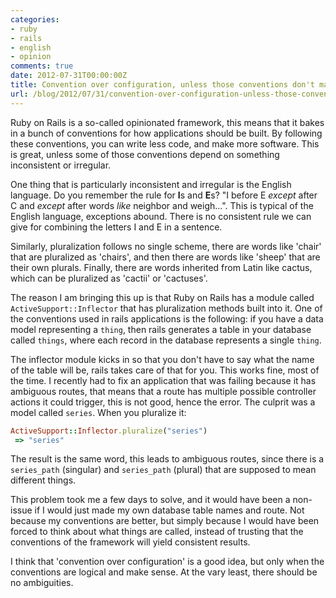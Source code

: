 ```yaml
---
categories:
- ruby
- rails
- english
- opinion
comments: true
date: 2012-07-31T00:00:00Z
title: Convention over configuration, unless those conventions don't make sense
url: /blog/2012/07/31/convention-over-configuration-unless-those-conventions-dont-make-sense/
---
```


Ruby on Rails is a so-called opinionated framework, this means that it bakes in a bunch of conventions for how applications should be built. By following these conventions, you can write less code, and make more software. This is great, unless some of those conventions depend on something inconsistent or irregular.

One thing that is particularly inconsistent and irregular is the English
language. Do you remember the rule for **I**s and **E**s? "I before E _except_
after C and _except_ after words _like_ neighbor and weigh...". This is
typical of the English language, exceptions abound. There is no
consistent rule we can give for combining the letters I and E in a
sentence.

Similarly, pluralization follows no single scheme, there are words like
'chair' that are pluralized as 'chairs', and then there are words like
'sheep' that are their own plurals. Finally, there are words inherited
from Latin like cactus, which can be pluralized as 'cactii' or
'cactuses'.

The reason I am bringing this up is that Ruby on Rails has a module
called `ActiveSupport::Inflector` that has pluralization methods built
into it. One of the conventions used in rails applications is the
following: if you have a data model representing a `thing`, then rails
generates a table in your database called `things`, where each record in
the database represents a single `thing`.

The inflector module kicks in so that you don't have to say what the
name of the table will be, rails takes care of that for you. This works
fine, most of the time. I recently had to fix an application that was
failing because it has ambiguous routes, that means that a route has
multiple possible controller actions it could trigger, this is not good,
hence the error. The culprit was a model called `series`. When you
pluralize it: 

``` ruby 
ActiveSupport::Inflector.pluralize("series")
 => "series"
```

The result is the same word, this leads to ambiguous routes, since there
is a `series_path` (singular) and `series_path` (plural) that are
supposed to mean different things.

This problem took me a few days to solve, and it would have been a
non-issue if I would just made my own database table names and route.
Not because my conventions are better, but simply because I would have
been forced to think about what things are called, instead of trusting
that the conventions of the framework will yield consistent results.

I think that 'convention over configuration' is a good idea, but only
when the conventions are logical and make sense. At the vary least,
there should be no ambiguities.
